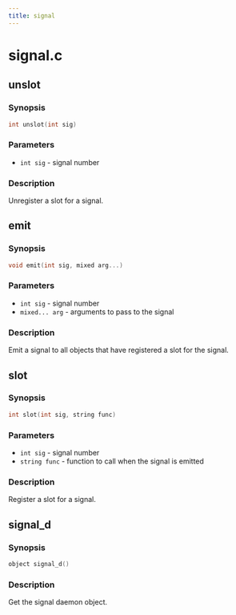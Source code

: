 ```yaml
---
title: signal
---
```

# signal.c

## unslot

### Synopsis

```c
int unslot(int sig)
```

### Parameters

* `int sig` - signal number

### Description

Unregister a slot for a signal.

## emit

### Synopsis

```c
void emit(int sig, mixed arg...)
```

### Parameters

* `int sig` - signal number
* `mixed... arg` - arguments to pass to the signal

### Description

Emit a signal to all objects that have registered a slot for
the signal.

## slot

### Synopsis

```c
int slot(int sig, string func)
```

### Parameters

* `int sig` - signal number
* `string func` - function to call when the signal is emitted

### Description

Register a slot for a signal.

## signal_d

### Synopsis

```c
object signal_d()
```

### Description

Get the signal daemon object.

